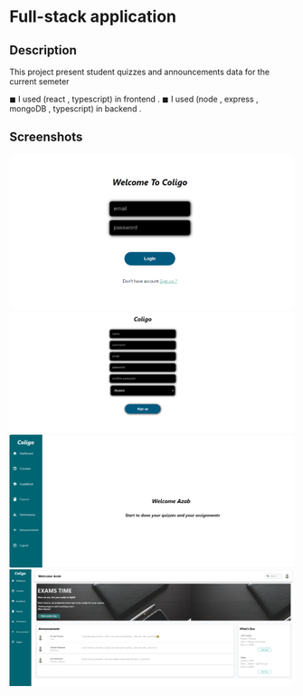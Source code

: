 # Full-stack application

## Description

This project present student quizzes and announcements data for the current semeter

◼ I used (react , typescript) in frontend .
◼ I used (node , express , mongoDB , typescript) in backend .

## Screenshots

![Alt text](client/src/components/img/loginclogio.PNG)
![Alt text](client/src/components/img/signscreen.PNG)
![Alt text](client/src/components/img/homescreen.PNG)
![Alt text](client/src/components/img/Mdashboard.PNG)
